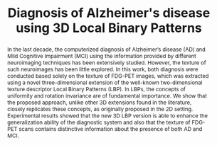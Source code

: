---
id:             2013-lbp
title:          Diagnosis of Alzheimer's disease using 3D Local Binary Patterns
authors:
    - Me
    - Margarida
    - JorgeMarques
venue:          "Computer Methods in Biomechanics and Biomedical Engineering: Imaging Visualization, Vol. 1, April, 2013"
year:           "2013"
thumbnail:      assets/publications/2013-lbp/thumbnail.png
thumb_width:    80
links:
    paper:        assets/publications/2013-lbp/paper.pdf
    bibtex:     assets/publications/2013-lbp/ref.txt
other_venues:
    - title:    Extending Local Binary Patterns to 3D for the Diagnosis of Alzheimer's Disease
      venue:    International Symposium on Biomedical Imaging (ISBI), San Francisco, CA, 2013.
      links:
        paper:    assets/publications/2013-lbp-isbi/paper.pdf
        bibtex: assets/publications/2013-lbp-isbi/ref.txt
layout: project
short_title: LBP based AD diagnosis
abstract: "In the last decade, the computerized diagnosis of Alzheimer’s disease (AD) and Mild Cognitive Impairment (MCI) using the information provided by different neuroimaging techniques has been extensively studied. However, the texture of such neuroimages has been little explored. In this work, both diagnosis were conducted based solely on the texture of FDG-PET images, which was extracted using a novel three-dimensional extension of the well-known two-dimensional texture descriptor Local Binary Patterns (LBP). In LBPs, the concepts of uniformity and rotation invariance are of fundamental importance. We show that the proposed approach, unlike other 3D extensions found in the literature, closely replicates these concepts, as originally proposed in the 2D setting. Experimental results showed that the new 3D LBP version is able to enhance the generalization ability of the diagnostic system and also that the texture of FDG-PET scans contains distinctive information about the presence of both AD and MCI."
---
